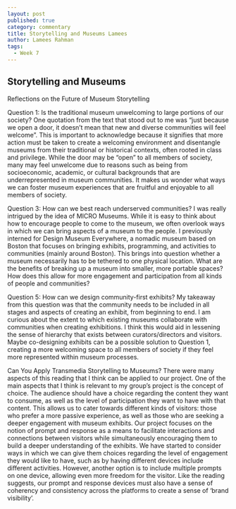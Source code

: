 ```yaml
---
layout: post
published: true
category: commentary
title: Storytelling and Museums Lamees
author: Lamees Rahman
tags:
  - Week 7
---
```

## Storytelling and Museums 

Reflections on the Future of Museum Storytelling 

Question 1: Is the traditional museum unwelcoming to large portions of our society? 
One quotation from the text that stood out to me was “just because we open a door, it doesn’t mean that new and diverse communities will feel welcome”. This is important to acknowledge because it signifies that more action must be taken to create a welcoming environment and disentangle museums from their traditional or historical contexts, often rooted in class and privilege. While the door may be “open” to all members of society, many may feel unwelcome due to reasons such as being from socioeconomic, academic, or cultural backgrounds that are underrepresented in museum communities. It makes us wonder what ways we can foster museum experiences that are fruitful and enjoyable to all members of society. 

Question 3: How can we best reach underserved communities? 
I was really intrigued by the idea of MICRO Museums. While it is easy to think about how to encourage people to come to the museum, we often overlook ways in which we can bring aspects of a museum to the people. I previously interned for Design Museum Everywhere, a nomadic museum based on Boston that focuses on bringing exhibits, programming, and activities to communities (mainly around Boston). This brings into question whether a museum necessarily has to be tethered to one physical location. What are the benefits of breaking up a museum into smaller, more portable spaces? How does this allow for more engagement and participation from all kinds of people and communities? 

 Question 5: How can we design community-first exhibits? 
My takeaway from this question was that the community needs to be included in all stages and aspects of creating an exhibit, from beginning to end. I am curious about the extent to which existing museums collaborate with communities when creating exhibitions. I think this would aid in lessening the sense of hierarchy that exists between curators/directors and visitors. Maybe co-designing exhibits can be a possible solution to Question 1, creating a more welcoming space to all members of society if they feel more represented within museum processes. 

Can You Apply Transmedia Storytelling to Museums? 
There were many aspects of this reading that I think can be applied to our project. One of the main aspects that I think is relevant to my group’s project is the concept of choice. The audience should have a choice regarding the content they want to consume, as well as the level of participation they want to have with that content. This allows us to cater towards different kinds of visitors: those who prefer a more passive experience, as well as those who are seeking a deeper engagement with museum exhibits. Our project focuses on the notion of prompt and response as a means to facilitate interactions and connections between visitors while simultaneously encouraging them to build a deeper understanding of the exhibits. We have started to consider ways in which we can give them choices regarding the level of engagement they would like to have, such as by having different devices include different activities. However, another option is to include multiple prompts on one device, allowing even more freedom for the visitor. Like the reading suggests, our prompt and response devices must also have a sense of coherency and consistency across the platforms to create a sense of ‘brand visibility’. 

